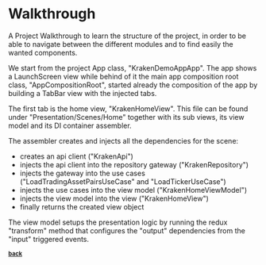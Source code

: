 # Walkthrough

A Project Walkthrough to learn the structure of the project, in order to be able to navigate between the different modules and to find easily the wanted components.

We start from the project App class, "KrakenDemoAppApp". The app shows a LaunchScreen view while behind of it the main app composition root class, "AppCompositionRoot", started already the composition of the app by building a TabBar view with the injected tabs.

The first tab is the home view, "KrakenHomeView". This file can be found under "Presentation/Scenes/Home" together with its sub views, its view model and its DI container assembler.

The assembler creates and injects all the dependencies for the scene: 

- creates an api client ("KrakenApi") 
- injects the api client into the repository gateway ("KrakenRepository")
- injects the gateway into the use cases ("LoadTradingAssetPairsUseCase" and "LoadTickerUseCase")
- injects the use cases into the view model ("KrakenHomeViewModel")
- injects the view model into the view ("KrakenHomeView")
- finally returns the created view object

The view model setups the presentation logic by running the redux "transform" method that configures the "output" dependencies from the "input" triggered events.



<sub>[**back**](https://github.com/CS-Development/KrakenDemo)</sub>